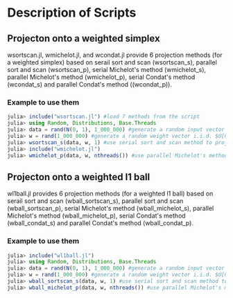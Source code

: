 # Description of Scripts

## Projecton onto a weighted simplex

wsortscan.jl, wmichelot.jl, and wcondat.jl provide 6 projection methods (for a weighted simplex) based on serail sort and scan (wsortscan_s), parallel sort and scan (wsortscan_p), serial Michelot's method (wmichelot_s), parallel Michelot's method (wmichelot_p), serial Condat's method (wcondat_s) and parallel Condat's method ((wcondat_p)). 

### Example to use them

```julia
julia> include("wsortscan.jl") #load 7 methods from the script
julia> using Random, Distributions, Base.Threads
julia> data = rand(N(0, 1), 1_000_000) #generate a random input vector i.i.d. $N(0, 1)$ with size of $10^6$
julia> w = rand(1_000_000) #generate a random weight vector i.i.d. $U[0, 1]$ with size of $10^6$
julia> wsortscan_s(data, w, 1) #use serial sort and scan method to project input vector data onto a weighted simplex with scaling factor 1
julia> include("wmichelot.jl")
julia> wmichelot_p(data, w, nthreads()) #use parallel Michelot's method to project input vector data onto a weighted simplex with scaling factor 1, and nthreads() return the number of available threads
```

## Projecton onto a weighted l1 ball

wl1ball.jl provides 6 projection methods (for a weighted l1 ball) based on serail sort and scan (wball_sortscan_s), parallel sort and scan (wball_sortscan_p), serial Michelot's method (wball_michelot_s), parallel Michelot's method (wball_michelot_p), serial Condat's method (wball_condat_s) and parallel Condat's method (wball_condat_p).

### Example to use them

```julia
julia> include("wl1ball.jl")
julia> using Random, Distributions, Base.Threads
julia> data = rand(N(0, 1), 1_000_000) #generate a random input vector i.i.d. $N(0, 1)$ with size of $10^6$
julia> w = rand(1_000_000) #generate a random weight vector i.i.d. $U[0, 1]$ with size of $10^6$
julia> wball_sortscan_s(data, w, 1) #use serial sort and scan method to project input vector data onto a weighted l1 ball with scaling factor 1
julia> wball_michelot_p(data, w, nthreads()) #use parallel Michelot's method to project input vector data onto a weighted l1 ball with scaling factor 1, and nthreads() return the number of available threads
```
